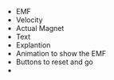 - EMF
- Velocity
- Actual Magnet
- Text
- Explantion
- Animation to show the EMF
- Buttons to reset and go
- 
